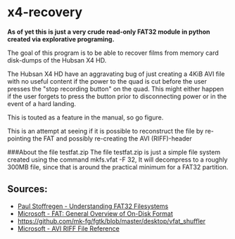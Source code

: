 x4-recovery
===========
**As of yet this is just a very crude read-only FAT32 module in python created via explorative programing.**

The goal of this program is to be able to recover films from memory card disk-dumps of the Hubsan X4 HD.

The Hubsan X4 HD have an aggravating bug of just creating a 4KiB AVI file with no useful content if
the power to the quad is cut before the user presses the "stop recording button" on the quad. This might either happen if the user forgets to press the button prior to disconnecting power or in the event of a hard landing.

This is touted as a feature in the manual, so go figure.

This is an attempt at seeing if it is possible to reconstruct the file by re-pointing the FAT
and possibly re-creating the AVI (RIFF)-header

###About the file testfat.zip
The file testfat.zip is just a simple file system created using the command mkfs.vfat -F 32, It will decompress to a roughly 300MB file, since that is around the practical minimum for a FAT32 partition. 

Sources:
-----
* [Paul Stoffregen - Understanding FAT32 Filesystems](https://www.pjrc.com/tech/8051/ide/fat32.html)
* [Microsoft - FAT: General Overview of On-Disk Format](http://staff.washington.edu/dittrich/misc/fatgen103.pdf)
* https://github.com/mk-fg/fgtk/blob/master/desktop/vfat_shuffler
* [Microsoft - AVI RIFF File Reference](http://msdn.microsoft.com/en-us/library/ms779636.aspx)
